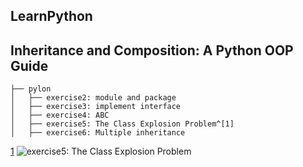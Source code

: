 LearnPython
---

## Inheritance and Composition: A Python OOP Guide

```
├── pylon
│   ├── exercise2: module and package
│   ├── exercise3: implement interface
│   ├── exercise4: ABC
│   ├── exercise5: The Class Explosion Problem^[1]
│   ├── exercise6: Multiple inheritance
```

[1](.)
![exercise5: The Class Explosion Problem](https://files.realpython.com/media/ic-class-explosion.a3d42b8c9b91.jpg)